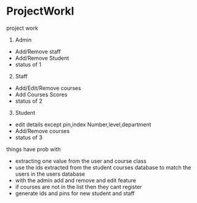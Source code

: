 # ProjectWorkl
project work

1) Admin
 - Add/Remove staff
 - Add/Remove Student 
 - status of 1


2) Staff 
 - Add/Edit/Remove courses
 - Add Courses Scores
 - status of 2


3) Student
 - edit details except pin,index Number,level,department
 - Add/Remove courses
 - status of 3

things have prob with
 - extracting one value from the user and course class 
 - use the ids extracted from the student courses database to match the users in the users database
 - with the admin add and remove and edit feature
 - if courses are not in the list then they cant register
 - generate ids and pins for new student and staff
